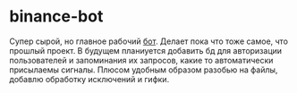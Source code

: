 # binance-bot

Супер сырой, но главное рабочий [бот](https://t.me/budddma_binance_bot). Делает пока что тоже самое, что прошлый проект. В будущем планиуется добавить бд для авторизации пользователей и запоминания их запросов, какие то автоматически присылаемы сигналы. Плюсом удобным образом разобью на файлы, добавлю обработку исключений и гифки.
